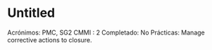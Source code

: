 # Untitled

Acrónimos: PMC, SG2
CMMI : 2
Completado: No
Prácticas: Manage corrective actions to closure.